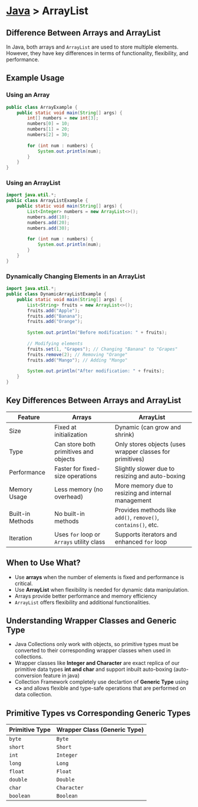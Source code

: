 # [Java](../) > ArrayList

## Difference Between Arrays and ArrayList
In Java, both arrays and `ArrayList` are used to store multiple elements. However, they have key differences in terms of functionality, flexibility, and performance.

## Example Usage

### Using an Array
```java
public class ArrayExample {
    public static void main(String[] args) {
        int[] numbers = new int[3];
        numbers[0] = 10;
        numbers[1] = 20;
        numbers[2] = 30;
        
        for (int num : numbers) {
            System.out.println(num);
        }
    }
}
```

### Using an ArrayList
```java
import java.util.*;
public class ArrayListExample {
    public static void main(String[] args) {
        List<Integer> numbers = new ArrayList<>();
        numbers.add(10);
        numbers.add(20);
        numbers.add(30);
        
        for (int num : numbers) {
            System.out.println(num);
        }
    }
}
```

### Dynamically Changing Elements in an ArrayList
```java
import java.util.*;
public class DynamicArrayListExample {
    public static void main(String[] args) {
        List<String> fruits = new ArrayList<>();
        fruits.add("Apple");
        fruits.add("Banana");
        fruits.add("Orange");
        
        System.out.println("Before modification: " + fruits);
        
        // Modifying elements
        fruits.set(1, "Grapes"); // Changing "Banana" to "Grapes"
        fruits.remove(2); // Removing "Orange"
        fruits.add("Mango"); // Adding "Mango"
        
        System.out.println("After modification: " + fruits);
    }
}
```

## Key Differences Between Arrays and ArrayList

| Feature        | Arrays | ArrayList |
|---------------|--------|-----------|
| Size | Fixed at initialization | Dynamic (can grow and shrink) |
| Type | Can store both primitives and objects | Only stores objects (uses wrapper classes for primitives) |
| Performance | Faster for fixed-size operations | Slightly slower due to resizing and auto-boxing |
| Memory Usage | Less memory (no overhead) | More memory due to resizing and internal management |
| Built-in Methods | No built-in methods | Provides methods like `add()`, `remove()`, `contains()`, etc. |
| Iteration | Uses `for` loop or `Arrays` utility class | Supports iterators and enhanced `for` loop |

## When to Use What?
- Use **arrays** when the number of elements is fixed and performance is critical.
- Use **ArrayList** when flexibility is needed for dynamic data manipulation.
- Arrays provide better performance and memory efficiency
- `ArrayList` offers flexibility and additional functionalities. 

## Understanding Wrapper Classes and Generic Type

- Java Collections only work with objects, so primitive types must be converted to their corresponding wrapper classes when used in collections.
- Wrapper classes like  **Integer and Character** are exact replica of our primitive data types **int and char** and support inbuilt auto-boxing (auto-conversion feature in java)
- Collection Framework completely use declartion of **Generic Type** using **<>** and allows flexible and type-safe operations that are performed on data collection.

## Primitive Types vs Corresponding Generic Types

| Primitive Type | Wrapper Class (Generic Type) |
|---------------|----------------------------|
| `byte` | `Byte` |
| `short` | `Short` |
| `int` | `Integer` |
| `long` | `Long` |
| `float` | `Float` |
| `double` | `Double` |
| `char` | `Character` |
| `boolean` | `Boolean` |



